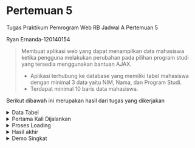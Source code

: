 # Pertemuan 5
Tugas Praktikum Pemrogram Web RB Jadwal A Pertemuan 5

Ryan Ernanda-120140154

> Membuat aplikasi web yang dapat menampilkan data mahasiswa ketika pengguna melakukan
perubahan pada pilihan program studi yang tersedia menggunakan bantuan AJAX.
> - Aplikasi terhubung ke database yang memiliki tabel mahasiswa dengan minimal 3 data
yaitu NIM, Nama, dan Program Studi.
> - Terdapat minimal 10 baris data mahasiswa.

Berikut dibawah ini merupakan hasil dari tugas yang dikerjakan
<details>
<summary>Data Tabel</summary>

Data yang saya buat berjumlah 10 data mahasiswa

![Data Mahasiswa](src/data-table.png)
</details>

<details>
<summary>Pertama Kali Dijalankan</summary>

Data yang terlihat masih kosong karena belum memilih *option* yang ada

![Output1](src/output-1.png)
</details>

<details>
<summary>Proses Loading </summary>

Tampilan ini saya buat agar pergantian data yang dipilih akan terlihat jelas

![Output2](src/output-2.png)
</details>

<details>
<summary>Hasil akhir</summary>

Data yang terlihat akan sesuai dengan yang dipilih

![Output3](src/output-3.png)
</details>


<details>
<summary>Demo Singkat
</summary>

Tampilan akan sesuai seperti di video bawah ini, terlihat bahwa pilihan pertema di *disable* dan
hanya bisa memilih sesuai opsi yang ada, jika ingin melihat pilihan pertama maka website harus di *restart*

![Demo](src/out.gif)
</details>

